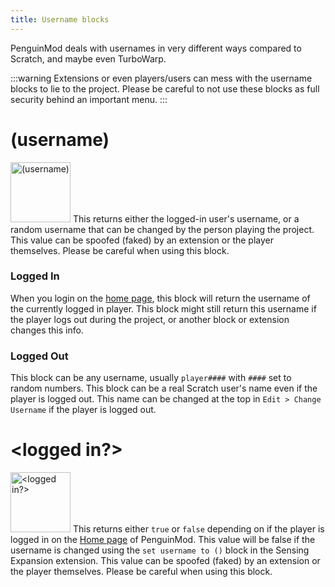 ```yaml
---
title: Username blocks
---
```


PenguinMod deals with usernames in very different ways compared to Scratch, and maybe even TurboWarp.

:::warning
Extensions or even players/users can mess with the username blocks to lie to the project.
Please be careful to not use these blocks as full security behind an important menu.
:::

# (username)
<img src="/img/docimages/username.png" alt="(username)" width="96"></img>
This returns either the logged-in user's username, or a random username that can be changed by the person playing the project.
This value can be spoofed (faked) by an extension or the player themselves. Please be careful when using this block.

### Logged In
When you login on the [home page](https://penguinmod.com), this block will return the username of the currently logged in player.
This block might still return this username if the player logs out during the project, or another block or extension changes this info.

### Logged Out
This block can be any username, usually `player####` with `####` set to random numbers.
This block can be a real Scratch user's name even if the player is logged out.
This name can be changed at the top in `Edit > Change Username` if the player is logged out.

# &lt;logged in?&gt;
<img src="/img/docimages/loggedin.png" alt="&lt;logged in?&gt;" width="96"></img>
This returns either `true` or `false` depending on if the player is logged in on the [Home page](https://penguinmod.com) of PenguinMod.
This value will be false if the username is changed using the `set username to ()` block in the Sensing Expansion extension.
This value can be spoofed (faked) by an extension or the player themselves. Please be careful when using this block.